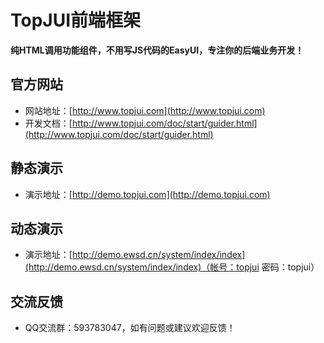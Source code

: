 # TopJUI前端框架 #

**纯HTML调用功能组件，不用写JS代码的EasyUI，专注你的后端业务开发！**


## 官方网站 ##
- 网站地址：[http://www.topjui.com](http://www.topjui.com)
- 开发文档：[http://www.topjui.com/doc/start/guider.html](http://www.topjui.com/doc/start/guider.html)

## 静态演示 ##
- 演示地址：[http://demo.topjui.com](http://demo.topjui.com)

## 动态演示 ##
- 演示地址：[http://demo.ewsd.cn/system/index/index](http://demo.ewsd.cn/system/index/index)（帐号：topjui 密码：topjui）

## 交流反馈 ##
- QQ交流群：593783047，如有问题或建议欢迎反馈！